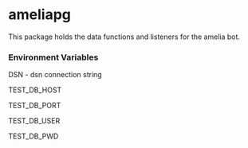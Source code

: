 # ameliapg
This package holds the data functions and listeners for the amelia bot.

### Environment Variables
DSN - dsn connection string

TEST_DB_HOST

TEST_DB_PORT

TEST_DB_USER

TEST_DB_PWD

